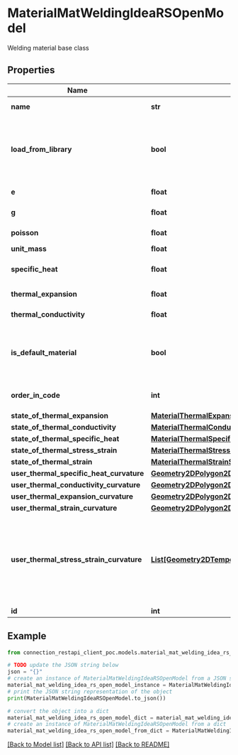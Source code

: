 # MaterialMatWeldingIdeaRSOpenModel

Welding material base class

## Properties

Name | Type | Description | Notes
------------ | ------------- | ------------- | -------------
**name** | **str** | Name of material | [optional] 
**load_from_library** | **bool** | Load from library - try override properties from library find material by name | [optional] 
**e** | **float** | Young&#39;s modulus | [optional] 
**g** | **float** | Shear modulus | [optional] 
**poisson** | **float** | Poisson&#39;s ratio | [optional] 
**unit_mass** | **float** | Unit weight | [optional] 
**specific_heat** | **float** | Specific heat capacity | [optional] 
**thermal_expansion** | **float** | Thermal expansion | [optional] 
**thermal_conductivity** | **float** | Thermal conductivity | [optional] 
**is_default_material** | **bool** | True if material is default material from the code | [optional] 
**order_in_code** | **int** | Order of this material in the code | [optional] 
**state_of_thermal_expansion** | [**MaterialThermalExpansionStateIdeaRSOpenModel**](MaterialThermalExpansionStateIdeaRSOpenModel.md) |  | [optional] 
**state_of_thermal_conductivity** | [**MaterialThermalConductivityStateIdeaRSOpenModel**](MaterialThermalConductivityStateIdeaRSOpenModel.md) |  | [optional] 
**state_of_thermal_specific_heat** | [**MaterialThermalSpecificHeatStateIdeaRSOpenModel**](MaterialThermalSpecificHeatStateIdeaRSOpenModel.md) |  | [optional] 
**state_of_thermal_stress_strain** | [**MaterialThermalStressStrainStateIdeaRSOpenModel**](MaterialThermalStressStrainStateIdeaRSOpenModel.md) |  | [optional] 
**state_of_thermal_strain** | [**MaterialThermalStrainStateIdeaRSOpenModel**](MaterialThermalStrainStateIdeaRSOpenModel.md) |  | [optional] 
**user_thermal_specific_heat_curvature** | [**Geometry2DPolygon2DIdeaRSOpenModel**](Geometry2DPolygon2DIdeaRSOpenModel.md) |  | [optional] 
**user_thermal_conductivity_curvature** | [**Geometry2DPolygon2DIdeaRSOpenModel**](Geometry2DPolygon2DIdeaRSOpenModel.md) |  | [optional] 
**user_thermal_expansion_curvature** | [**Geometry2DPolygon2DIdeaRSOpenModel**](Geometry2DPolygon2DIdeaRSOpenModel.md) |  | [optional] 
**user_thermal_strain_curvature** | [**Geometry2DPolygon2DIdeaRSOpenModel**](Geometry2DPolygon2DIdeaRSOpenModel.md) |  | [optional] 
**user_thermal_stress_strain_curvature** | [**List[Geometry2DTemperatureCurve2DIdeaRSOpenModel]**](Geometry2DTemperatureCurve2DIdeaRSOpenModel.md) | User-defined curvature for thermal stress,strain { Temperature &#x3D; Θ[K], {x &#x3D; ε[-], y &#x3D; σ[Pa]}} | [optional] 
**id** | **int** | Element Id | [optional] 

## Example

```python
from connection_restapi_client_poc.models.material_mat_welding_idea_rs_open_model import MaterialMatWeldingIdeaRSOpenModel

# TODO update the JSON string below
json = "{}"
# create an instance of MaterialMatWeldingIdeaRSOpenModel from a JSON string
material_mat_welding_idea_rs_open_model_instance = MaterialMatWeldingIdeaRSOpenModel.from_json(json)
# print the JSON string representation of the object
print(MaterialMatWeldingIdeaRSOpenModel.to_json())

# convert the object into a dict
material_mat_welding_idea_rs_open_model_dict = material_mat_welding_idea_rs_open_model_instance.to_dict()
# create an instance of MaterialMatWeldingIdeaRSOpenModel from a dict
material_mat_welding_idea_rs_open_model_from_dict = MaterialMatWeldingIdeaRSOpenModel.from_dict(material_mat_welding_idea_rs_open_model_dict)
```
[[Back to Model list]](../README.md#documentation-for-models) [[Back to API list]](../README.md#documentation-for-api-endpoints) [[Back to README]](../README.md)


